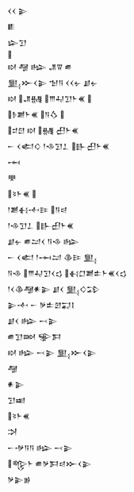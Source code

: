 <div class='block'>
<div class='line'>𒌋𒌋 𒉌</div>
<div class='line'>𒀾</div>
<div class='line'>𒇽𒋛</div>
<div class='line'></div>
<div class='line'>𒊭 𒆷 𒈗 𒂗𒐊 𒌑</div>
<div class='line'>𒅅𒁍𒌋𒉌 𒈠𒀀 𒌋𒌋𒉡 𒋗𒉡</div>
<div class='line'>𒊭 𒂗𒉆 𒐈𒄷𒋛𒈨𒌍 </div>
<div class='line'>𒊩𒋢𒈨𒌍 𒀀𒋝 </div>
<div class='line'>𒄑𒇀 𒊭 𒉆 𒌷𒈨𒌍</div>
<div class='line'>𒀸 𒌋𒅗𒄭 𒁹𒈾𒋛𒁇 𒃲𒌷𒈨𒌍</div>
<div class='line'>𒆰</div>
<div class='line'>𒋧</div>
<div class='line'>𒂟𒈨𒌍 </div>
<div class='line'>𒁹𒋢𒈬𒋾𒄿 𒀀𒁀</div>
<div class='line'>𒁹𒈾𒋛𒁇 𒃲𒌷𒈨𒌍</div>
<div class='line'>𒋗𒉡 𒌑𒁺𒌋 𒀀𒈾 𒈗</div>
<div class='line'>𒀸 𒌋𒅗 𒁹𒆰𒁺 𒆠𒄿 𒅅</div>
<div class='line'>𒀀𒈾 𒐈𒄷𒋛𒌋𒌓 𒈬𒆸𒋢𒉺𒈨𒌍𒌋𒌓</div>
<div class='line'>𒁹𒌋𒆠𒆷𒀭𒉌 𒋗𒌋 𒅅𒄭𒁉</div>
<div class='line'>𒉌𒋾 𒀸 𒃻𒉺𒇻𒍑𒋙</div>
<div class='line'>𒋗𒌋 𒈗 𒁁𒉌</div>
<div class='line'>𒌑𒋛𒇷 𒊌𒁕</div>
<div class='line'>𒊭 𒈗 𒁁𒉌 𒅅𒁍𒌋𒉌</div>
<div class='line'>𒆷</div>
<div class='line'>𒀭𒉌</div>
<div class='line'>𒋛𒀜</div>
<div class='line'>𒂟𒈨𒌍</div>
<div class='line'>𒋫</div>
<div class='line'>𒀸𒋩𒀀𒀀 𒈗 𒁁𒉌</div>
<div class='line'>𒈜𒈨 𒌑𒃻𒁕𒁀𒁍𒌋𒉌</div>
<div class='line'>𒃻𒉌𒂊</div>
</div>